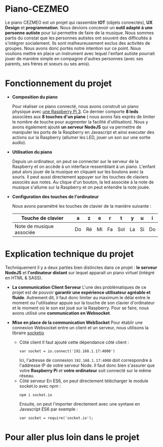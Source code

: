 # Piano-CEZMEO
Le piano CEZMEO est un projet qui rassemble **IOT** (objets connectés), **UX Design** et **programmation**. Nous devions concevoir un **outil adapté à une personne autiste** pour lui permettre de faire de la musique. Nous sommes partis du constat que les personnes autistes ont souvent des difficultés à s'intégrer socialement. Ils sont malheureusement exclus des activités de groupes. Nous avons donc portés notre intention sur ce point. Nous voulions mettre en place un instrument avec lequel l'enfant autiste pourrait jouer de manière simple en compagnie d'autres personnes (avec ses parents, ses frères et soeurs ou ses amis).

# Fonctionnement du projet
- **Composition du piano**

  Pour réaliser ce piano connecté, nous avons construit un piano physique avec [une Raspberry Pi 3](https://www.raspberrypi-france.fr/). Ce dernier comporte **8 leds** associées aux **8 touches d'un piano** ( nous avons fais exprès de limiter le nombre de touche pour augmenter la facilité d'utilisation). Nous y avons également ajouté **un serveur NodeJS** qui va permettre de manipuler les ports de la Raspberry en Javascript et ainsi executer des actions sur la Raspberry (allumer les LED, jouer un son sur une sortie audio).
  
- **Utilisation du piano**

  Depuis un ordinateur, on peut se connecter sur le serveur de la Raspberry et on accède à un interface ressemblant à un piano. L'enfant peut alors jouer de la musique en cliquant sur les boutons avec la souris. Il peut aussi directement appuyer sur les touches de claviers associés aux notes. 
Au clique d'un bouton, la led associée à la note de musique s'allume sur la Raspberry et on peut entendre la note jouée. 

- **Configuration des touches de l'ordinateur**

  Nous avons paramétré les touches de clavier de la manière suivante : 
  
  | Touche de clavier        | a  | z  | e  | r  | t   | y  | u  | i  |
  |--------------------------|----|----|----|----|-----|----|----|----|
  | Note de musique associée | Do | Ré | Mi | Fa | Sol | La | Si | Do |


# Explication technique du projet
Techniquement il y a deux parties bien distinctes dans ce projet : **le serveur NodeJS** et **l'ordinateur distant** sur lequel apparait un piano virtuel (intégré en HTML & SASS).

- **La communication Client Serveur**
  L'une des problématiques de ce projet est de pouvoir **garantir une expérience utilisateur agréable et fluide**. Autrement dit, il faut donc limiter au maximum le délai entre le moment ou l'utilisateur appuie sur la touche de son clavier d'ordinateur et le moment où le son est joué sur la Raspberry. Pour se faire, nous avons utilisé une **communication en Websocket**.
  
- **Mise en place de la communication WebSocket** 
Pour établir une connexion Websocket entre un client et un serveur, nous utilisons la libraire [socketio](https://socket.io/) 
  
  - Côté client
    Il faut ajouté cette dépendance côté client :
    ```
    var socket = io.connect('192.168.1.17:4000')
    ```
    Ici, l'adresse de connexion ```192.168.1.17:4000``` doit correspondre à l'addresse IP de votre serveur Node. Il faut donc bien s'assurer que votre **Raspberry Pi** et **votre ordinateur** soit connecté sur le même réseau.
  - Côté serveur
    En ES6, on peut directement télécharger le module socket.io avec npm : 
    ```
    npm i socket.io
    ```
    Ensuite, on peut l'importer directement avec une syntaxe en Javascript ES6 par exemple : 
    ```
    var socket = require('socket.io');
    ```
    
  
  
# Pour aller plus loin dans le projet
  
